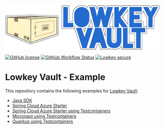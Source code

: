 ![LowkeyVault](https://raw.githubusercontent.com/nagyesta/lowkey-vault/main/.github/assets/LowkeyVault-logo-full.png)

[![GitHub license](https://img.shields.io/github/license/nagyesta/lowkey-vault-example?color=informational)](https://raw.githubusercontent.com/nagyesta/lowkey-vault-example/main/LICENSE)
[![GitHub Workflow Status](https://img.shields.io/github/actions/workflow/status/nagyesta/lowkey-vault-example/gradle.yml?logo=github&branch=main)](https://github.com/nagyesta/lowkey-vault-example/actions/workflows/gradle.yml)
[![Lowkey secure](https://img.shields.io/badge/lowkey-secure-0066CC)](https://github.com/nagyesta/lowkey-vault)

# Lowkey Vault - Example

This repository contains the following examples for [Lowkey Vault](https://github.com/nagyesta/lowkey-vault):

- [Java SDK](./java-sdk)
- [Spring Cloud Azure Starter](./spring-cloud-azure-starter)
- [Spring Cloud Azure Starter using Testcontainers](./spring-cloud-azure-starter-testcontainers)
- [Micronaut using Testcontainers](./micronaut-testcontainers)
- [Quarkus using Testcontainers](./quarkus-testcontainers)

